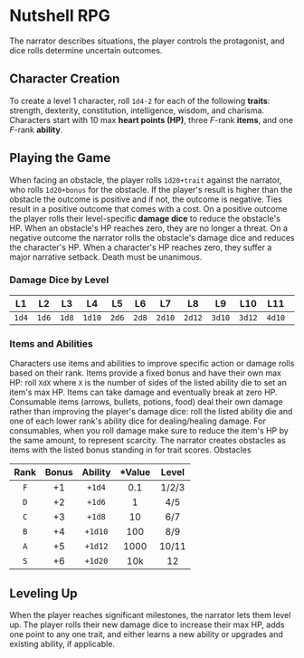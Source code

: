 # Nutshell RPG
The narrator describes situations, the player controls the protagonist, and dice rolls determine uncertain outcomes.

## Character Creation
To create a level 1 character, roll `1d4-2` for each of the following **traits**: strength, dexterity, constitution, intelligence, wisdom, and charisma. Characters start with 10 max **heart points (HP)**, three *F*-rank **items**, and one *F*-rank **ability**.

## Playing the Game
When facing an obstacle, the player rolls `1d20+trait` against the narrator, who rolls `1d20+bonus` for the obstacle. If the player's result is higher than the obstacle the outcome is positive and if not, the outcome is negative. Ties result in a positive outcome that comes with a cost. On a positive outcome the player rolls their level-specific **damage dice** to reduce the obstacle's HP. When an obstacle's HP reaches zero, they are no longer a threat. On a negative outcome the narrator rolls the obstacle's damage dice and reduces the character's HP. When a character's HP reaches zero, they suffer a major narrative setback. Death must be unanimous.

### Damage Dice by Level
| L1 | L2 | L3 | L4 | L5 | L6 | L7 | L8 | L9 | L10 | L11 | L12 |
|:---:|:---:|:---:|:---:|:---:|:---:|:---:|:---:|:---:|:---:|:---:|:---:|
| `1d4` | `1d6` | `1d8` | `1d10` | `2d6` | `2d8` | `2d10` | `2d12` | `3d10` | `3d12` | `4d10` | `4d12` |

### Items and Abilities
Characters use items and abilities to improve specific action or damage rolls based on their rank. Items provide a fixed bonus and have their own max HP: roll `XdX` where `X` is the number of sides of the listed ability die to set an item's max HP. Items can take damage and eventually break at zero HP. Consumable items (arrows, bullets, potions, food) deal their own damage rather than improving the player's damage dice: roll the listed ability die and one of each lower rank's ability dice for dealing/healing damage. For consumables, when you roll damage make sure to reduce the item's HP by the same amount, to represent scarcity.  The narrator creates obstacles as items with the listed bonus standing in for trait scores. Obstacles

| Rank | Bonus | Ability | &#42;Value | Level |
|:---:|:---:|:---:|:---:|:---:|
| `F` | +1 | `+1d4` | 0.1 | 1/2/3 |
| `D` | +2 | `+1d6` | 1 | 4/5 |
| `C` | +3 | `+1d8` | 10 | 6/7 |
| `B` | +4 | `+1d10` | 100 | 8/9 |
| `A` | +5 | `+1d12` | 1000 | 10/11 |
| `S` | +6 | `+1d20` | 10k | 12 |

## Leveling Up
When the player reaches significant milestones, the narrator lets them level up. The player rolls their new damage dice to increase their max HP, adds one point to any one trait, and either learns a new ability or upgrades and existing ability, if applicable.
